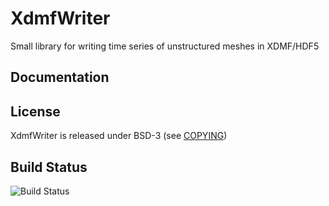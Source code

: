 XdmfWriter
==========

Small library for writing time series of unstructured meshes in XDMF/HDF5

Documentation
-------------

License
-------

XdmfWriter is released under BSD-3 (see [COPYING](COPYING))

Build Status
------------

![Build Status](https://github.com/TUM-I5/XdmfWriter/actions/workflows/run-tests.yml/badge.svg)
